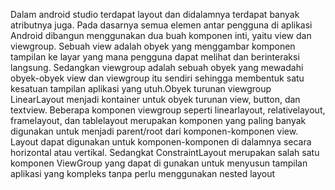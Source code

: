 Dalam android studio terdapat layout dan
didalamnya terdapat banyak atributnya juga. Pada dasarnya semua elemen antar
pengguna di aplikasi Android dibangun menggunakan dua buah komponen inti,
yaitu view dan viewgroup. Sebuah view adalah obyek yang menggambar
komponen tampilan ke layar yang mana pengguna dapat melihat dan berinteraksi
langsung.
Sedangkan viewgroup adalah sebuah obyek yang mewadahi obyek-obyek
view dan viewgroup itu sendiri sehingga membentuk satu kesatuan tampilan
aplikasi yang utuh.Obyek turunan viewgroup LinearLayout menjadi kontainer
untuk obyek turunan view, button, dan textview. Beberapa komponen viewgroup
seperti linearlayout, relativelayout, framelayout, dan tablelayout merupakan
komponen yang paling banyak digunakan untuk menjadi parent/root dari
komponen-komponen view.
Layout dapat digunakan untuk komponen-komponen di dalamnya secara
horizontal atau vertikal. Sedangkat ConstraintLayout merupakan salah satu
komponen ViewGroup yang dapat di gunakan untuk menyusun tampilan aplikasi
yang kompleks tanpa perlu menggunakan nested layout